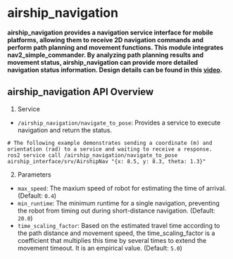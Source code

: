 # airship_navigation
**airship_navigation provides a navigation service interface for mobile platforms, allowing them to receive 2D navigation commands and perform path planning and movement functions. This module integrates nav2_simple_commander. By analyzing path planning results and movement status, airship_navigation can provide more detailed navigation status information. Design details can be found in this [video](https://www.youtube.com/watch?v=hFKO5pzH9Kc).**

## airship_navigation API Overview

1. Service
* `/airship_navigation/navigate_to_pose`: Provides a service to execute navigation and return the status.
``` 
# The following example demonstrates sending a coordinate (m) and orientation (rad) to a service and waiting to receive a response.
ros2 service call /airship_navigation/navigate_to_pose airship_interface/srv/AirshipNav "{x: 8.5, y: 8.3, theta: 1.3}"
```

2. Parameters
* `max_speed`: The maxium speed of robot for estimating the time of arrival. (Default: `0.4`)
* `min_runtime`:  The minimum runtime for a single navigation, preventing the robot from timing out during short-distance navigation. (Default: `20.0`)
* `time_scaling_factor`: Based on the estimated travel time according to the path distance and movement speed, the time_scaling_factor is a coefficient that multiplies this time by several times to extend the movement timeout. It is an empirical value. (Default: `5.0`)
